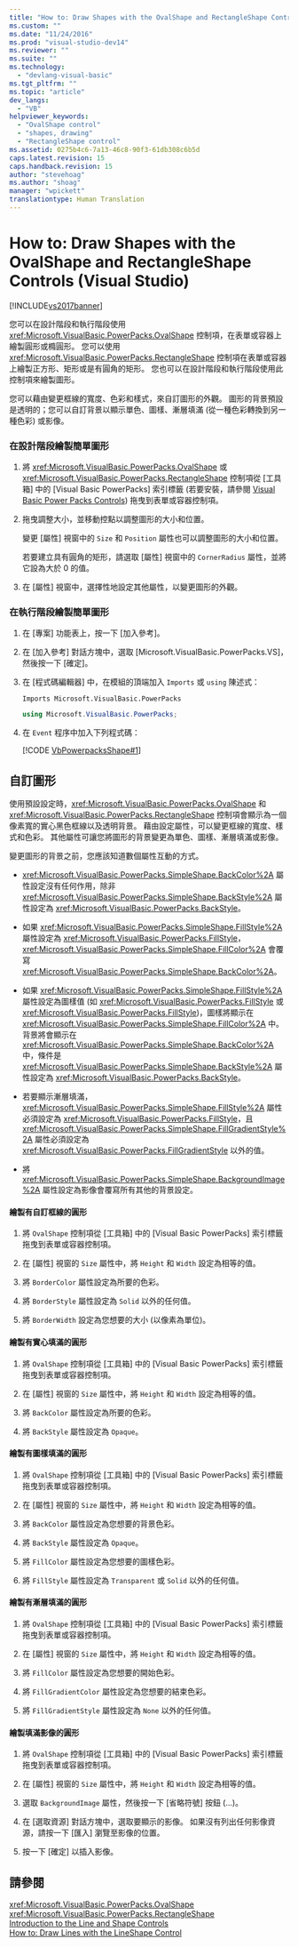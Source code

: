 ```yaml
---
title: "How to: Draw Shapes with the OvalShape and RectangleShape Controls (Visual Studio) | Microsoft Docs"
ms.custom: ""
ms.date: "11/24/2016"
ms.prod: "visual-studio-dev14"
ms.reviewer: ""
ms.suite: ""
ms.technology: 
  - "devlang-visual-basic"
ms.tgt_pltfrm: ""
ms.topic: "article"
dev_langs: 
  - "VB"
helpviewer_keywords: 
  - "OvalShape control"
  - "shapes, drawing"
  - "RectangleShape control"
ms.assetid: 0275b4c6-7a13-46c8-90f3-61db308c6b5d
caps.latest.revision: 15
caps.handback.revision: 15
author: "stevehoag"
ms.author: "shoag"
manager: "wpickett"
translationtype: Human Translation
---
```

# How to: Draw Shapes with the OvalShape and RectangleShape Controls (Visual Studio)
[!INCLUDE[vs2017banner](../../../csharp/includes/vs2017banner.md)]

您可以在設計階段和執行階段使用 <xref:Microsoft.VisualBasic.PowerPacks.OvalShape> 控制項，在表單或容器上繪製圓形或橢圓形。  您可以使用 <xref:Microsoft.VisualBasic.PowerPacks.RectangleShape> 控制項在表單或容器上繪製正方形、矩形或是有圓角的矩形。  您也可以在設計階段和執行階段使用此控制項來繪製圖形。  
  
 您可以藉由變更框線的寬度、色彩和樣式，來自訂圖形的外觀。  圖形的背景預設是透明的；您可以自訂背景以顯示單色、圖樣、漸層填滿 \(從一種色彩轉換到另一種色彩\) 或影像。  
  
### 在設計階段繪製簡單圖形  
  
1.  將 <xref:Microsoft.VisualBasic.PowerPacks.OvalShape> 或 <xref:Microsoft.VisualBasic.PowerPacks.RectangleShape> 控制項從 \[工具箱\] 中的 \[Visual Basic PowerPacks\] 索引標籤 \(若要安裝，請參閱 [Visual Basic Power Packs Controls](../../../visual-basic/developing-apps/windows-forms/power-packs-controls.md)\) 拖曳到表單或容器控制項。  
  
2.  拖曳調整大小，並移動控點以調整圖形的大小和位置。  
  
     變更 \[屬性\] 視窗中的 `Size` 和 `Position` 屬性也可以調整圖形的大小和位置。  
  
     若要建立具有圓角的矩形，請選取 \[屬性\] 視窗中的 `CornerRadius` 屬性，並將它設為大於 0 的值。  
  
3.  在 \[屬性\] 視窗中，選擇性地設定其他屬性，以變更圖形的外觀。  
  
### 在執行階段繪製簡單圖形  
  
1.  在 \[專案\] 功能表上，按一下 \[加入參考\]。  
  
2.  在 \[加入參考\] 對話方塊中，選取 \[Microsoft.VisualBasic.PowerPacks.VS\]，然後按一下 \[確定\]。  
  
3.  在 \[程式碼編輯器\] 中，在模組的頂端加入 `Imports` 或 `using` 陳述式：  
  
    ```vb#  
    Imports Microsoft.VisualBasic.PowerPacks  
    ```  
  
    ```c#  
    using Microsoft.VisualBasic.PowerPacks;  
    ```  
  
4.  在 `Event` 程序中加入下列程式碼：  
  
     [!CODE [VbPowerpacksShape#1](../CodeSnippet/VS_Snippets_VBCSharp/VbPowerpacksShape#1)]  
  
## 自訂圖形  
 使用預設設定時，<xref:Microsoft.VisualBasic.PowerPacks.OvalShape> 和 <xref:Microsoft.VisualBasic.PowerPacks.RectangleShape> 控制項會顯示為一個像素寬的實心黑色框線以及透明背景。  藉由設定屬性，可以變更框線的寬度、樣式和色彩。  其他屬性可讓您將圖形的背景變更為單色、圖樣、漸層填滿或影像。  
  
 變更圖形的背景之前，您應該知道數個屬性互動的方式。  
  
-   <xref:Microsoft.VisualBasic.PowerPacks.SimpleShape.BackColor%2A> 屬性設定沒有任何作用，除非 <xref:Microsoft.VisualBasic.PowerPacks.SimpleShape.BackStyle%2A> 屬性設定為 <xref:Microsoft.VisualBasic.PowerPacks.BackStyle>。  
  
-   如果 <xref:Microsoft.VisualBasic.PowerPacks.SimpleShape.FillStyle%2A> 屬性設定為 <xref:Microsoft.VisualBasic.PowerPacks.FillStyle>，<xref:Microsoft.VisualBasic.PowerPacks.SimpleShape.FillColor%2A> 會覆寫 <xref:Microsoft.VisualBasic.PowerPacks.SimpleShape.BackColor%2A>。  
  
-   如果 <xref:Microsoft.VisualBasic.PowerPacks.SimpleShape.FillStyle%2A> 屬性設定為圖樣值 \(如 <xref:Microsoft.VisualBasic.PowerPacks.FillStyle> 或 <xref:Microsoft.VisualBasic.PowerPacks.FillStyle>\)，圖樣將顯示在 <xref:Microsoft.VisualBasic.PowerPacks.SimpleShape.FillColor%2A> 中。  背景將會顯示在 <xref:Microsoft.VisualBasic.PowerPacks.SimpleShape.BackColor%2A> 中，條件是 <xref:Microsoft.VisualBasic.PowerPacks.SimpleShape.BackStyle%2A> 屬性設定為 <xref:Microsoft.VisualBasic.PowerPacks.BackStyle>。  
  
-   若要顯示漸層填滿，<xref:Microsoft.VisualBasic.PowerPacks.SimpleShape.FillStyle%2A> 屬性必須設定為 <xref:Microsoft.VisualBasic.PowerPacks.FillStyle>，且 <xref:Microsoft.VisualBasic.PowerPacks.SimpleShape.FillGradientStyle%2A> 屬性必須設定為 <xref:Microsoft.VisualBasic.PowerPacks.FillGradientStyle> 以外的值。  
  
-   將 <xref:Microsoft.VisualBasic.PowerPacks.SimpleShape.BackgroundImage%2A> 屬性設定為影像會覆寫所有其他的背景設定。  
  
#### 繪製有自訂框線的圓形  
  
1.  將 `OvalShape` 控制項從 \[工具箱\] 中的 \[Visual Basic PowerPacks\] 索引標籤拖曳到表單或容器控制項。  
  
2.  在 \[屬性\] 視窗的 `Size` 屬性中，將 `Height` 和 `Width` 設定為相等的值。  
  
3.  將 `BorderColor` 屬性設定為所要的色彩。  
  
4.  將 `BorderStyle` 屬性設定為 `Solid` 以外的任何值。  
  
5.  將 `BorderWidth` 設定為您想要的大小 \(以像素為單位\)。  
  
#### 繪製有實心填滿的圓形  
  
1.  將 `OvalShape` 控制項從 \[工具箱\] 中的 \[Visual Basic PowerPacks\] 索引標籤拖曳到表單或容器控制項。  
  
2.  在 \[屬性\] 視窗的 `Size` 屬性中，將 `Height` 和 `Width` 設定為相等的值。  
  
3.  將 `BackColor` 屬性設定為所要的色彩。  
  
4.  將 `BackStyle` 屬性設定為 `Opaque`。  
  
#### 繪製有圖樣填滿的圓形  
  
1.  將 `OvalShape` 控制項從 \[工具箱\] 中的 \[Visual Basic PowerPacks\] 索引標籤拖曳到表單或容器控制項。  
  
2.  在 \[屬性\] 視窗的 `Size` 屬性中，將 `Height` 和 `Width` 設定為相等的值。  
  
3.  將 `BackColor` 屬性設定為您想要的背景色彩。  
  
4.  將 `BackStyle` 屬性設定為 `Opaque`。  
  
5.  將 `FillColor` 屬性設定為您想要的圖樣色彩。  
  
6.  將 `FillStyle` 屬性設定為 `Transparent` 或 `Solid` 以外的任何值。  
  
#### 繪製有漸層填滿的圓形  
  
1.  將 `OvalShape` 控制項從 \[工具箱\] 中的 \[Visual Basic PowerPacks\] 索引標籤拖曳到表單或容器控制項。  
  
2.  在 \[屬性\] 視窗的 `Size` 屬性中，將 `Height` 和 `Width` 設定為相等的值。  
  
3.  將 `FillColor` 屬性設定為您想要的開始色彩。  
  
4.  將 `FillGradientColor` 屬性設定為您想要的結束色彩。  
  
5.  將 `FillGradientStyle` 屬性設定為 `None` 以外的任何值。  
  
#### 繪製填滿影像的圓形  
  
1.  將 `OvalShape` 控制項從 \[工具箱\] 中的 \[Visual Basic PowerPacks\] 索引標籤拖曳到表單或容器控制項。  
  
2.  在 \[屬性\] 視窗的 `Size` 屬性中，將 `Height` 和 `Width` 設定為相等的值。  
  
3.  選取 `BackgroundImage` 屬性，然後按一下 \[省略符號\] 按鈕 \(...\)。  
  
4.  在 \[選取資源\] 對話方塊中，選取要顯示的影像。  如果沒有列出任何影像資源，請按一下 \[匯入\] 瀏覽至影像的位置。  
  
5.  按一下 \[確定\] 以插入影像。  
  
## 請參閱  
 <xref:Microsoft.VisualBasic.PowerPacks.OvalShape>   
 <xref:Microsoft.VisualBasic.PowerPacks.RectangleShape>   
 [Introduction to the Line and Shape Controls](../../../visual-basic/developing-apps/windows-forms/introduction-to-the-line-and-shape-controls-visual-studio.md)   
 [How to: Draw Lines with the LineShape Control](../../../visual-basic/developing-apps/windows-forms/how-to-draw-lines-with-the-lineshape-control-visual-studio.md)